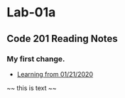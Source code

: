 # Lab-01a

## Code 201 Reading Notes

### My first change.

- [Learning from 01/21/2020](/class-1.md)


~~ this is text  ~~ 

